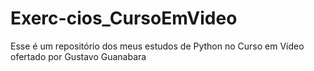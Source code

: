 # Exerc-cios_CursoEmVideo
Esse é um repositório dos meus estudos de Python no Curso em Vídeo ofertado por Gustavo Guanabara

